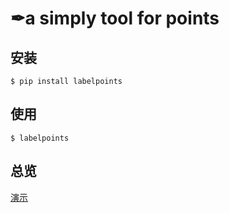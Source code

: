 # ✒a simply tool for points 

## 安装
```commandline
$ pip install labelpoints
```

## 使用
```commandline
$ labelpoints
```

## 总览
[演示](https://github.com/ScCcWe/labelpoints/blob/master/labelpoints/img/show1.png)
